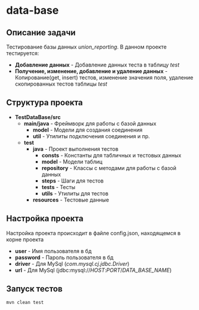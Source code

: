 # data-base
## Описание задачи
Тестирование базы данных _union_reporting_.
В данном проекте тестируется:
* **Добавление данных** - Добавление данных теста в таблицу _test_
* **Получение, изменение, добавление и удаление данных** - Копирование(get, insert) тестов, изменение значения поля, удаление скопированных тестов таблицы _test_

## Структура проекта
* **TestDataBase/src**
    * **main/java** - Фреймворк для работы с базой данных
        * **model** - Модели для создания соединения
        * **util** - Утилиты подключения соединения и пр.
    * **test** 
      * **java** - Проект выполнения тестов
        * **consts** - Константы для табличных и тестовых данных
        * **model** - Модели таблиц
        * **repository** - Классы с методами для работы с базой данных
        * **steps** - Шаги для тестов
        * **tests** - Тесты
        * **utils** - Утилиты для тестов
      * **resources** - Тестовые данные

## Настройка проекта
Настройка проекта происходит в файле config.json, находящемся в корне проекта
* **user** - Имя пользователя в бд
* **password** - Пароль пользователя в бд
* **driver** - Для MySql (_com.mysql.cj.jdbc.Driver_)
* **url** - Для MySql (jdbc:mysql://_HOST_:_PORT_/_DATA_BASE_NAME_)
## Запуск тестов
```bash
mvn clean test
```

